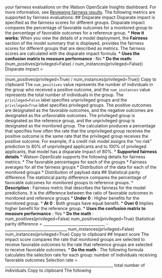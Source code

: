 your fairness evaluations on the Watson OpenScale Insights dashboard. For more information, see [Reviewing fairness results](/docs/en/SSQNUZ_5.0.x/wsj/model/wos-insight-timechart.html#analyze-fairness). The following metrics are supported by fairness evaluations: ## Disparate impact[](/docs/en/cloud-paks/cp-data/5.0.x?topic=evaluations-fairness#disparate-impact "Copy to clipboard") Disparate impact is specified as the fairness scores for different groups. Disparate impact compares the percentage of favorable outcomes for a monitored group to the percentage of favorable outcomes for a reference group. * **How it works:** When you view the details of a model deployment, the **Fairness** section of the model summary that is displayed, provides the fairness scores for different groups that are described as metrics. The fairness scores are calculated with the disparate impact formula. * **Uses the confusion matrix to measure performance** : No * **Do the math:** (num_positives(privileged=False) / num_instances(privileged=False)) Disparate impact = ______________________________________________________________________ (num_positives(privileged=True) / num_instances(privileged=True)) Copy to clipboard The `num_positives` value represents the number of individuals in the group who received a positive outcome, and the `num_instances` value represents the total number of individuals in the group. The `privileged=False` label specifies unprivileged groups and the `privileged=True` label specifies privileged groups. The positive outcomes are designated as the favorable outcomes, and the negative outcomes are designated as the unfavorable outcomes. The privileged group is designated as the reference group, and the unprivileged group is designated as the monitored group. The calculation produces a percentage that specifies how often the rate that the unprivileged group receives the positive outcome is the same rate that the privileged group receives the positive outcome. For example, if a credit risk model assigns the “no risk” prediction to 80% of unprivileged applicants and to 100% of privileged applicants, that model has a disparate impact of 80%. * **Supported fairness details** * Watson OpenScale supports the following details for fairness metrics: * The favorable percentages for each of the groups * Fairness averages for all the fairness groups * Distribution of the data for each of the monitored groups * Distribution of payload data ## Statistical parity difference[](/docs/en/cloud-paks/cp-data/5.0.x?topic=evaluations-fairness#statistical-parity-difference "Copy to clipboard") The statistical parity difference compares the percentage of favorable outcomes for monitored groups to reference groups. * **Description** : Fairness metric that describes the fairness for the model predictions. It is the difference between the ratio of favorable outcomes in monitored and reference groups * **Under 0** : Higher benefits for the monitored group. * **At 0** : Both groups have equal benefit. * **Over 0** Implies higher benefit for the reference group. * **Uses the confusion matrix to measure performance** : Yes * **Do the math** : num_positives(privileged=False) num_positives(privileged=True) Statistical parity difference = ________________________________ - ________________________________ num_instances(privileged=False) num_instances(privileged=True) Copy to clipboard ## Impact score[](/docs/en/cloud-paks/cp-data/5.0.x?topic=evaluations-fairness#impact-score "Copy to clipboard") The impact score compares the rate that monitored groups are selected to receive favorable outcomes to the rate that reference groups are selected to receive favorable outcomes. * **Do the math** : The following formula calculates the selection rate for each group: number of individuals receiving favorable outcomes Selection rate = ________________________________________________________ total number of individuals Copy to clipboard The following